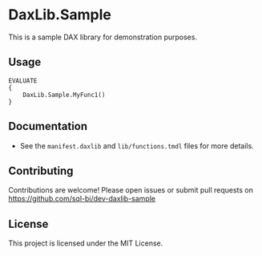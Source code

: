 # DaxLib.Sample

This is a sample DAX library for demonstration purposes.

## Usage

```
EVALUATE
{
    DaxLib.Sample.MyFunc1()
}
```

## Documentation

- See the `manifest.daxlib` and `lib/functions.tmdl` files for more details.

## Contributing

Contributions are welcome! Please open issues or submit pull requests on https://github.com/sql-bi/dev-daxlib-sample

## License

This project is licensed under the MIT License.
